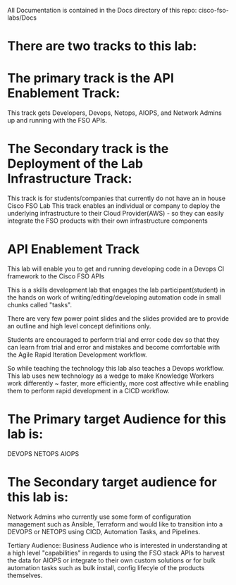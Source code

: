 All Documentation is contained in the Docs directory of this repo:
cisco-fso-labs/Docs

There are two tracks to this lab:
=================================
The primary track is the API Enablement Track:
==============================================
This track gets Developers, Devops, Netops, AIOPS, and Network Admins up and running with the FSO APIs.

The Secondary track is the Deployment of the Lab Infrastructure Track:
=======================================================================
This track is for students/companies that currently do not have an in house Cisco FSO Lab
This track enables an individual or company to deploy the underlying infrastructure to their Cloud Provider(AWS) - so they can
easily integrate the FSO products with their own infrastructure components


API Enablement Track
=======================
This lab will enable you to get and running developing code in a Devops CI framework to the Cisco
FSO APIs

This is a skills development lab that engages the lab participant(student) in the hands on work of writing/editing/developing
automation code in small chunks called "tasks".

There are very few power point slides and the slides provided are to provide an outline and high level concept definitions only.

Students are encouraged to perform trial and error code dev so that they can learn from trial and error and mistakes and become
comfortable with the Agile Rapid Iteration Development workflow.

So while teaching the technology this lab also teaches a Devops workflow.
This lab uses new technology as a wedge to make Knowledge Workers work differently ~ faster, more efficiently, more cost affective while enabling
them to perform rapid development in a CICD workflow.

The Primary target Audience for this lab is:
============================================
DEVOPS 
NETOPS
AIOPS

The Secondary target audience for this lab is:
============================================
Network Admins who currently use some form of configuration management such as Ansible, Terraform and 
would like to transition into a DEVOPS or NETOPS using CICD, Automation Tasks, and Pipelines.

Tertiary Audience:
Business Audience who is interested in understanding at a high level "capabilities" in regards to using the FSO stack APIs to 
harvest the data for AIOPS or integrate to their own custom solutions or for bulk automation tasks such as bulk install, config
lifecyle of the products themselves.

